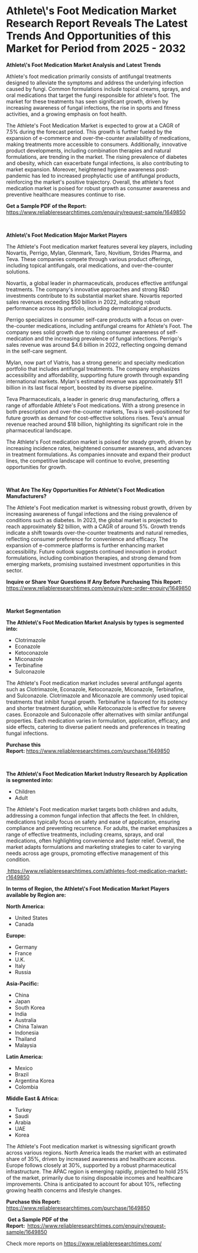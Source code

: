 <p><h1>Athlete\'s Foot Medication Market Research Report Reveals The Latest Trends And Opportunities of this Market for Period from 2025 - 2032</h1></p><p><strong>Athlete\'s Foot Medication Market Analysis and Latest Trends</strong></p>
<p><p>Athlete's foot medication primarily consists of antifungal treatments designed to alleviate the symptoms and address the underlying infection caused by fungi. Common formulations include topical creams, sprays, and oral medications that target the fungi responsible for athlete's foot. The market for these treatments has seen significant growth, driven by increasing awareness of fungal infections, the rise in sports and fitness activities, and a growing emphasis on foot health.</p><p>The Athlete's Foot Medication Market is expected to grow at a CAGR of 7.5% during the forecast period. This growth is further fueled by the expansion of e-commerce and over-the-counter availability of medications, making treatments more accessible to consumers. Additionally, innovative product developments, including combination therapies and natural formulations, are trending in the market. The rising prevalence of diabetes and obesity, which can exacerbate fungal infections, is also contributing to market expansion. Moreover, heightened hygiene awareness post-pandemic has led to increased prophylactic use of antifungal products, reinforcing the market's positive trajectory. Overall, the athlete's foot medication market is poised for robust growth as consumer awareness and preventive healthcare measures continue to rise.</p></p>
<p><strong>Get a Sample PDF of the Report:&nbsp;</strong> <a href="https://www.reliableresearchtimes.com/enquiry/request-sample/1649850?utm_campaign=3067&utm_medium=2&utm_source=Github&utm_content=ia&utm_term=23032025&utm_id=athletes-foot-medication">https://www.reliableresearchtimes.com/enquiry/request-sample/1649850</a></p>
<p>&nbsp;</p>
<p><strong>Athlete\'s Foot Medication Major Market Players</strong></p>
<p><p>The Athlete's Foot medication market features several key players, including Novartis, Perrigo, Mylan, Glenmark, Taro, Novitium, Strides Pharma, and Teva. These companies compete through various product offerings, including topical antifungals, oral medications, and over-the-counter solutions.</p><p>Novartis, a global leader in pharmaceuticals, produces effective antifungal treatments. The company's innovative approaches and strong R&D investments contribute to its substantial market share. Novartis reported sales revenues exceeding $50 billion in 2022, indicating robust performance across its portfolio, including dermatological products.</p><p>Perrigo specializes in consumer self-care products with a focus on over-the-counter medications, including antifungal creams for Athlete's Foot. The company sees solid growth due to rising consumer awareness of self-medication and the increasing prevalence of fungal infections. Perrigo's sales revenue was around $4.6 billion in 2022, reflecting ongoing demand in the self-care segment.</p><p>Mylan, now part of Viatris, has a strong generic and specialty medication portfolio that includes antifungal treatments. The company emphasizes accessibility and affordability, supporting future growth through expanding international markets. Mylan's estimated revenue was approximately $11 billion in its last fiscal report, boosted by its diverse pipeline.</p><p>Teva Pharmaceuticals, a leader in generic drug manufacturing, offers a range of affordable Athlete's Foot medications. With a strong presence in both prescription and over-the-counter markets, Teva is well-positioned for future growth as demand for cost-effective solutions rises. Teva's annual revenue reached around $18 billion, highlighting its significant role in the pharmaceutical landscape.</p><p>The Athlete's Foot medication market is poised for steady growth, driven by increasing incidence rates, heightened consumer awareness, and advances in treatment formulations. As companies innovate and expand their product lines, the competitive landscape will continue to evolve, presenting opportunities for growth.</p></p>
<p>&nbsp;</p>
<p><strong>What Are The Key Opportunities For Athlete\'s Foot Medication Manufacturers?</strong></p>
<p><p>The Athlete's Foot medication market is witnessing robust growth, driven by increasing awareness of fungal infections and the rising prevalence of conditions such as diabetes. In 2023, the global market is projected to reach approximately $2 billion, with a CAGR of around 5%. Growth trends indicate a shift towards over-the-counter treatments and natural remedies, reflecting consumer preference for convenience and efficacy. The expansion of e-commerce platforms is further enhancing market accessibility. Future outlook suggests continued innovation in product formulations, including combination therapies, and strong demand from emerging markets, promising sustained investment opportunities in this sector.</p></p>
<p><strong>Inquire or Share Your Questions If Any Before Purchasing This Report:</strong> <a href="https://www.reliableresearchtimes.com/enquiry/pre-order-enquiry/1649850?utm_campaign=3067&utm_medium=2&utm_source=Github&utm_content=ia&utm_term=23032025&utm_id=athletes-foot-medication">https://www.reliableresearchtimes.com/enquiry/pre-order-enquiry/1649850</a></p>
<p>&nbsp;</p>
<p><strong>Market Segmentation</strong></p>
<p><strong>The Athlete\'s Foot Medication Market Analysis by types is segmented into:</strong></p>
<p><ul><li>Clotrimazole</li><li>Econazole</li><li>Ketoconazole</li><li>Miconazole</li><li>Terbinafine</li><li>Sulconazole</li></ul></p>
<p><p>The Athlete's Foot medication market includes several antifungal agents such as Clotrimazole, Econazole, Ketoconazole, Miconazole, Terbinafine, and Sulconazole. Clotrimazole and Miconazole are commonly used topical treatments that inhibit fungal growth. Terbinafine is favored for its potency and shorter treatment duration, while Ketoconazole is effective for severe cases. Econazole and Sulconazole offer alternatives with similar antifungal properties. Each medication varies in formulation, application, efficacy, and side effects, catering to diverse patient needs and preferences in treating fungal infections.</p></p>
<p><strong>Purchase this Report:&nbsp;</strong><a href="https://www.reliableresearchtimes.com/purchase/1649850?utm_campaign=3067&utm_medium=2&utm_source=Github&utm_content=ia&utm_term=23032025&utm_id=athletes-foot-medication">https://www.reliableresearchtimes.com/purchase/1649850</a></p>
<p>&nbsp;</p>
<p><strong>The Athlete\'s Foot Medication Market Industry Research by Application is segmented into:</strong></p>
<p><ul><li>Children</li><li>Adult</li></ul></p>
<p><p>The Athlete's Foot medication market targets both children and adults, addressing a common fungal infection that affects the feet. In children, medications typically focus on safety and ease of application, ensuring compliance and preventing recurrence. For adults, the market emphasizes a range of effective treatments, including creams, sprays, and oral medications, often highlighting convenience and faster relief. Overall, the market adapts formulations and marketing strategies to cater to varying needs across age groups, promoting effective management of this condition.</p></p>
<p><a href="https://www.reliableresearchtimes.com/athletes-foot-medication-market-r1649850?utm_campaign=3067&utm_medium=2&utm_source=Github&utm_content=ia&utm_term=23032025&utm_id=athletes-foot-medication">&nbsp;https://www.reliableresearchtimes.com/athletes-foot-medication-market-r1649850</a></p>
<p><strong>In terms of Region, the Athlete\'s Foot Medication Market Players available by Region are:</strong></p>
<p>
    <p> <strong> North America: </strong>
        <ul>
            <li>United States</li>
            <li>Canada</li>
        </ul>
        </p> 
    <p> <strong> Europe: </strong>
        <ul>
            <li>Germany</li>
            <li>France</li>
            <li>U.K.</li>
            <li>Italy</li>
            <li>Russia</li>
        </ul>
        </p> 
    <p> <strong> Asia-Pacific: </strong>
        <ul>
            <li>China</li>
            <li>Japan</li>
            <li>South Korea</li>
            <li>India</li>
            <li>Australia</li>
            <li>China Taiwan</li>
            <li>Indonesia</li>
            <li>Thailand</li>
            <li>Malaysia</li>
        </ul>
        </p> 
    <p> <strong> Latin America: </strong>
        <ul>
            <li>Mexico</li>
            <li>Brazil</li>
            <li>Argentina Korea</li>
            <li>Colombia</li>
        </ul>
        </p> 
    <p> <strong> Middle East & Africa: </strong>
        <ul>
            <li>Turkey</li>
            <li>Saudi</li>
            <li>Arabia</li>
            <li>UAE</li>
            <li>Korea</li>
        </ul>
    </p>
    </p>
<p><p>The Athlete's Foot medication market is witnessing significant growth across various regions. North America leads the market with an estimated share of 35%, driven by increased awareness and healthcare access. Europe follows closely at 30%, supported by a robust pharmaceutical infrastructure. The APAC region is emerging rapidly, projected to hold 25% of the market, primarily due to rising disposable incomes and healthcare improvements. China is anticipated to account for about 10%, reflecting growing health concerns and lifestyle changes.</p></p>
<p><strong>Purchase this Report: </strong><a href="https://www.reliableresearchtimes.com/purchase/1649850?utm_campaign=3067&utm_medium=2&utm_source=Github&utm_content=ia&utm_term=23032025&utm_id=athletes-foot-medication">https://www.reliableresearchtimes.com/purchase/1649850</a></p>
<p>&nbsp;<strong>Get a Sample PDF of the Report:&nbsp;&nbsp;</strong><a href="https://www.reliableresearchtimes.com/enquiry/request-sample/1649850?utm_campaign=3067&utm_medium=2&utm_source=Github&utm_content=ia&utm_term=23032025&utm_id=athletes-foot-medication">https://www.reliableresearchtimes.com/enquiry/request-sample/1649850</a></p>
<p><strong></strong></p>
<p>Check more reports on <a href="https://www.reliableresearchtimes.com/?utm_campaign=3067&utm_medium=2&utm_source=Github&utm_content=ia&utm_term=23032025&utm_id=athletes-foot-medication">https://www.reliableresearchtimes.com/</a></p>